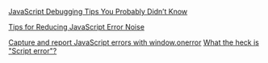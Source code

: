 [JavaScript Debugging Tips You Probably Didn’t Know](https://raygun.com/blog/javascript-debugging/)


[Tips for Reducing JavaScript Error Noise](https://blog.sentry.io/2017/03/27/tips-for-reducing-javascript-error-noise)



[Capture and report JavaScript errors with window.onerror](https://blog.sentry.io/2016/01/04/client-javascript-reporting-window-onerror)
[What the heck is "Script error"?](https://blog.sentry.io/2016/05/17/what-is-script-error)
